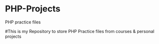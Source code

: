 # PHP-Projects
PHP practice files

#This is my Repository to store PHP Practice files from courses & personal projects
